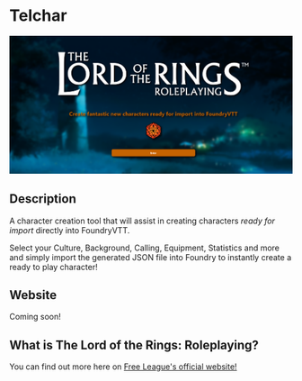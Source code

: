 # Telchar


![](./src/Assets/images/README.png)


## Description
A character creation tool that will assist in creating characters *ready for import* directly into FoundryVTT. 

Select your Culture, Background, Calling, Equipment, Statistics and more and simply import the generated JSON file into Foundry to instantly create a ready to play character!

## Website
Coming soon!

## What is The Lord of the Rings: Roleplaying?
You can find out more here on [Free League's official website!](https://freeleaguepublishing.com/games/the-lord-of-the-rings-roleplaying/)